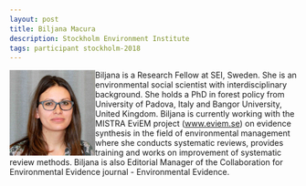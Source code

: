```yaml
---
layout: post
title: Biljana Macura
description: Stockholm Environment Institute
tags: participant stockholm-2018
---
```

<img align="left" width="150" height="150" src="/events/2018-04-stockholm/people/macura_biljana.jpg" alt="Biljana Macura"/>Biljana is a Research Fellow at SEI, Sweden. She is an environmental social scientist with interdisciplinary background. She holds a PhD in forest policy from University of Padova, Italy and Bangor University, United Kingdom. Biljana is currently working with the MISTRA EviEM project (<a href="http://www.eviem.se" target="_blank" rel="noopener">www.eviem.se</a>) on evidence synthesis in the field of environmental management where she conducts systematic reviews, provides training and works on improvement of systematic review methods. Biljana is also Editorial Manager of the Collaboration for Environmental Evidence journal - Environmental Evidence.